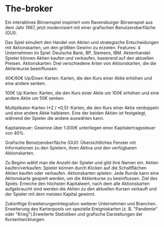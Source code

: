 # The-broker

Ein interaktives Börsenspiel inspiriert vom Ravensburger Börsenspiel aus dem Jahr 1967, jetzt modernisiert mit einer grafischen Benutzeroberfläche (GUI). 

Das Spiel simuliert den Handel von Aktien und strategische Entscheidungen mit Aktionskarten, um den größten Gewinn zu erzielen.
Features: 4 Unternehmen im Spiel: Deutsche Bank, BP, Siemens, IBM.
Aktienhandel: Spieler können Aktien kaufen und verkaufen, basierend auf den aktuellen Preisen.
Aktionskarten: Drei verschiedene Arten von Aktionskarten, die die Aktienkurse beeinflussen:

40€/60€ Up/Down Karten: Karten, die den Kurs einer Aktie erhöhen und eine andere senken.

100€ Up Karten: Karten, die den Kurs einer Aktie um 100€ erhöhen und eine andere Aktie um 50€ senken.

Multiplikator-Karten (*2 / *0,5): Karten, die den Kurs einer Aktie verdoppeln und eine andere Aktie halbieren. Eine der beiden Aktien ist festgelegt, während der Spieler die andere auswählen kann.

Kapitalsteuer: Gewinne über 1.000€ unterliegen einer Kapitalertragssteuer von 40%.

Grafische Benutzeroberfläche (GUI): Übersichtliches Fenster mit Informationen zu den Spielern, ihren Aktiva und den verfügbaren Aktionskarten.

Zu Beginn wählt man die Anzahl der Spieler und gibt ihre Namen ein.
Aktien kaufen/verkaufen: Spieler können durch Klicken auf die Schaltflächen Aktien kaufen oder verkaufen.
Aktionskarten spielen: Jede Runde kann eine Aktionskarte gespielt werden, um die Aktienkurse zu beeinflussen.
Ziel des Spiels: Erreiche den höchsten Kapitalwert, nach dem alle Aktionskarten aufgebraucht sind werden die Aktien zu den aktuellen Kursen verkauft und der Spieler mit dem meisten Kapital gewinnt.

Zukünftige ErweiterungenIntegration weiterer Unternehmen und Branchen.
Erweiterung des Kartenpools um spezielle Ereigniskarten (z. B. "Pandemie" oder "Krieg").Erweiterte Statistiken und grafische Darstellungen der Kursentwicklungen.

